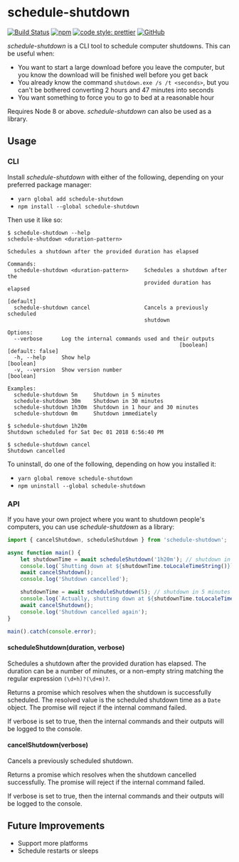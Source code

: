 # schedule-shutdown

[![Build Status](https://img.shields.io/travis/com/Shingyx/schedule-shutdown/master.svg?style=flat-square)](https://travis-ci.com/Shingyx/schedule-shutdown)
[![npm](https://img.shields.io/npm/v/schedule-shutdown.svg?style=flat-square)](https://www.npmjs.com/package/schedule-shutdown)
[![code style: prettier](https://img.shields.io/badge/code_style-prettier-ff69b4.svg?style=flat-square)](https://github.com/prettier/prettier)
[![GitHub](https://img.shields.io/github/license/Shingyx/schedule-shutdown.svg?style=flat-square)](https://github.com/Shingyx/schedule-shutdown/blob/master/LICENSE.md)

_schedule-shutdown_ is a CLI tool to schedule computer shutdowns. This can be useful when:

-   You want to start a large download before you leave the computer, but you know the download will be finished well before you get back
-   You already know the command `shutdown.exe /s /t <seconds>`, but you can't be bothered converting 2 hours and 47 minutes into seconds
-   You want something to force you to go to bed at a reasonable hour

Requires Node 8 or above. _schedule-shutdown_ can also be used as a library.

## Usage

### CLI

Install _schedule-shutdown_ with either of the following, depending on your preferred package manager:

-   `yarn global add schedule-shutdown`
-   `npm install --global schedule-shutdown`

Then use it like so:

```console
$ schedule-shutdown --help
schedule-shutdown <duration-pattern>

Schedules a shutdown after the provided duration has elapsed

Commands:
  schedule-shutdown <duration-pattern>     Schedules a shutdown after the
                                           provided duration has elapsed
                                                                       [default]
  schedule-shutdown cancel                 Cancels a previously scheduled
                                           shutdown

Options:
  --verbose      Log the internal commands used and their outputs
                                                      [boolean] [default: false]
  -h, --help     Show help                                             [boolean]
  -v, --version  Show version number                                   [boolean]

Examples:
  schedule-shutdown 5m     Shutdown in 5 minutes
  schedule-shutdown 30m    Shutdown in 30 minutes
  schedule-shutdown 1h30m  Shutdown in 1 hour and 30 minutes
  schedule-shutdown 0m     Shutdown immediately

$ schedule-shutdown 1h20m
Shutdown scheduled for Sat Dec 01 2018 6:56:40 PM

$ schedule-shutdown cancel
Shutdown cancelled
```

To uninstall, do one of the following, depending on how you installed it:

-   `yarn global remove schedule-shutdown`
-   `npm uninstall --global schedule-shutdown`

### API

If you have your own project where you want to shutdown people's computers, you can use _schedule-shutdown_ as a library:

```typescript
import { cancelShutdown, scheduleShutdown } from 'schedule-shutdown';

async function main() {
    let shutdownTime = await scheduleShutdown('1h20m'); // shutdown in 1 hour and 20 minutes
    console.log(`Shutting down at ${shutdownTime.toLocaleTimeString()}`);
    await cancelShutdown();
    console.log('Shutdown cancelled');

    shutdownTime = await scheduleShutdown(5); // shutdown in 5 minutes
    console.log(`Actually, shutting down at ${shutdownTime.toLocaleTimeString()}`);
    await cancelShutdown();
    console.log('Shutdown cancelled again');
}

main().catch(console.error);
```

#### scheduleShutdown(duration, verbose)

Schedules a shutdown after the provided duration has elapsed. The duration can be a number of minutes, or a non-empty string matching the regular expression `(\d+h)?(\d+m)?`.

Returns a promise which resolves when the shutdown is successfully scheduled. The resolved value is the scheduled shutdown time as a `Date` object. The promise will reject if the internal command failed.

If verbose is set to true, then the internal commands and their outputs will be logged to the console.

#### cancelShutdown(verbose)

Cancels a previously scheduled shutdown.

Returns a promise which resolves when the shutdown cancelled successfully. The promise will reject if the internal command failed.

If verbose is set to true, then the internal commands and their outputs will be logged to the console.

## Future Improvements

-   Support more platforms
-   Schedule restarts or sleeps
